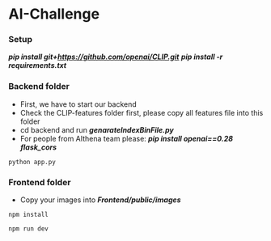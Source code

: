 # AI-Challenge

### Setup

**_pip install git+https://github.com/openai/CLIP.git_**
**_pip install -r requirements.txt_**

### Backend folder
- First, we have to start our backend
- Check the CLIP-features folder first, please copy all features file into this folder 
- cd backend and run **_genarateIndexBinFile.py_**
- For people from AIthena team please: 
    **_pip install openai==0.28 flask_cors_**


<!-- ![image](https://github.com/user-attachments/assets/31721ad1-5a83-4c5c-aae2-7ba6d23f21df) -->

```
python app.py
```

### Frontend folder
- Copy your images into **_Frontend/public/images_** 

```
npm install
```
```
npm run dev
```
